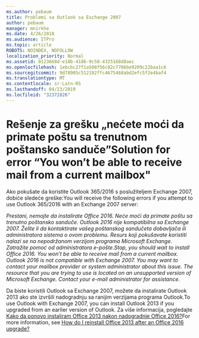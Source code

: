 ```yaml
---
ms.author: pebaum
title: Problemi sa Outlook sa Exchange 2007
author: pebaum
manager: mnirkhe
ms.date: 4/26/2018
ms.audience: ITPro
ms.topic: article
ROBOTS: NOINDEX, NOFOLLOW
localization_priority: Normal
ms.assetid: 0123668d-e18b-4186-9c58-4325168d8aec
ms.openlocfilehash: 1ebcbc27f1a508f56c82c7706be9209c22baa1c6
ms.sourcegitcommit: 9d78905c512192ffc4675468abd2efc5f2e4baf4
ms.translationtype: MT
ms.contentlocale: sr-Latn-RS
ms.lasthandoff: 04/23/2019
ms.locfileid: "32372826"
---
```

# <a name="solution-for-error-you-wont-be-able-to-receive-mail-from-a-current-mailbox"></a><span data-ttu-id="acbc2-102">Rešenje za grešku „nećete moći da primate poštu sa trenutnom poštansko sanduče”</span><span class="sxs-lookup"><span data-stu-id="acbc2-102">Solution for error “You won’t be able to receive mail from a current mailbox"</span></span>
<span data-ttu-id="acbc2-103">Ako pokušate da koristite Outlook 365/2016 s poslužiteljem Exchange 2007, dobiće sledeće greške:</span><span class="sxs-lookup"><span data-stu-id="acbc2-103">You will receive the following errors if you attempt to use Outlook 365/2016 with an Exchange 2007 server:</span></span>

<span data-ttu-id="acbc2-104">*Prestani, nemojte da instalirate Office 2016. Neće moći da primate poštu sa trenutno poštansko sanduče. Outlook 2016 nije kompatibilna sa Exchange 2007. Želite li da kontaktirate vašeg poštanskog sandučeta dobavljača ili administratora sistema o ovom problemu. Resurs koji pokušavate koristiti nalazi se na nepodržanom verzijom programa Microsoft Exchange. Zatražite pomoć od administratora e-pošte.*</span><span class="sxs-lookup"><span data-stu-id="acbc2-104">*Stop, you should wait to install Office 2016. You won’t be able to receive mail from a current mailbox. Outlook 2016 is not compatible with Exchange 2007. You may want to contact your mailbox provider or system administrator about this issue. The resource that you are trying to use is located on an unsupported version of Microsoft Exchange. Contact your e-mail administrator for assistance.*</span></span>

<span data-ttu-id="acbc2-105">Da biste koristili Outlook sa Exchange 2007, možete da instalirate Outlook 2013 ako ste izvršili nadogradnju sa ranijim verzijama programa Outlook.</span><span class="sxs-lookup"><span data-stu-id="acbc2-105">To use Outlook with Exchange 2007, you can install Outlook 2013 if you upgraded from an earlier version of Outlook.</span></span> <span data-ttu-id="acbc2-106">Za više informacija, pogledajte [Kako da ponovo instaliram Office 2013 nakon nadogradnje Office 2016?](https://support.office.com/article/a6ca92f4-cbb4-4609-9fdb-f8d3dd6812f3)</span><span class="sxs-lookup"><span data-stu-id="acbc2-106">For more information, see [How do I reinstall Office 2013 after an Office 2016 upgrade?](https://support.office.com/article/a6ca92f4-cbb4-4609-9fdb-f8d3dd6812f3)</span></span>